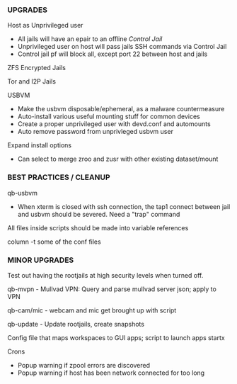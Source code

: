 
### UPGRADES

Host as Unprivileged user     
- All jails will have an epair to an offline *Control Jail*      
- Unprivileged user on host will pass jails SSH commands via Control Jail     
- Control jail pf will block all, except port 22 between host and jails     

ZFS Encrypted Jails

Tor and I2P Jails

USBVM     
- Make the usbvm disposable/ephemeral, as a malware countermeasure      
- Auto-install various useful mounting stuff for common devices     
- Create a proper unprivileged user with devd.conf and automounts     
- Auto remove password from unprivleged usbvm user     
	
Expand install options     
- Can select to merge zroo and zusr with other existing dataset/mount     


### BEST PRACTICES / CLEANUP

qb-usbvm     
- When xterm is closed with ssh connection, the tap1 connect between jail and usbvm should be severed. Need a "trap" command     

All files inside scripts should be made into variable references     

column -t some of the conf files


### MINOR UPGRADES

Test out having the rootjails at high security levels when turned off.

qb-mvpn - Mullvad VPN: Query and parse mullvad server json; apply to VPN

qb-cam/mic - webcam and mic get brought up with script

qb-update - Update rootjails, create snapshots 

Config file that maps workspaces to GUI apps; script to launch apps startx

Crons
- Popup warning if zpool errors are discovered
- Popup warning if host has been network connected for too long


